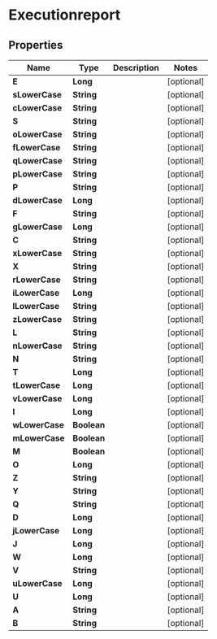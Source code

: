 

# Executionreport


## Properties

| Name | Type | Description | Notes |
|------------ | ------------- | ------------- | -------------|
|**E** | **Long** |  |  [optional] |
|**sLowerCase** | **String** |  |  [optional] |
|**cLowerCase** | **String** |  |  [optional] |
|**S** | **String** |  |  [optional] |
|**oLowerCase** | **String** |  |  [optional] |
|**fLowerCase** | **String** |  |  [optional] |
|**qLowerCase** | **String** |  |  [optional] |
|**pLowerCase** | **String** |  |  [optional] |
|**P** | **String** |  |  [optional] |
|**dLowerCase** | **Long** |  |  [optional] |
|**F** | **String** |  |  [optional] |
|**gLowerCase** | **Long** |  |  [optional] |
|**C** | **String** |  |  [optional] |
|**xLowerCase** | **String** |  |  [optional] |
|**X** | **String** |  |  [optional] |
|**rLowerCase** | **String** |  |  [optional] |
|**iLowerCase** | **Long** |  |  [optional] |
|**lLowerCase** | **String** |  |  [optional] |
|**zLowerCase** | **String** |  |  [optional] |
|**L** | **String** |  |  [optional] |
|**nLowerCase** | **String** |  |  [optional] |
|**N** | **String** |  |  [optional] |
|**T** | **Long** |  |  [optional] |
|**tLowerCase** | **Long** |  |  [optional] |
|**vLowerCase** | **Long** |  |  [optional] |
|**I** | **Long** |  |  [optional] |
|**wLowerCase** | **Boolean** |  |  [optional] |
|**mLowerCase** | **Boolean** |  |  [optional] |
|**M** | **Boolean** |  |  [optional] |
|**O** | **Long** |  |  [optional] |
|**Z** | **String** |  |  [optional] |
|**Y** | **String** |  |  [optional] |
|**Q** | **String** |  |  [optional] |
|**D** | **Long** |  |  [optional] |
|**jLowerCase** | **Long** |  |  [optional] |
|**J** | **Long** |  |  [optional] |
|**W** | **Long** |  |  [optional] |
|**V** | **String** |  |  [optional] |
|**uLowerCase** | **Long** |  |  [optional] |
|**U** | **Long** |  |  [optional] |
|**A** | **String** |  |  [optional] |
|**B** | **String** |  |  [optional] |



